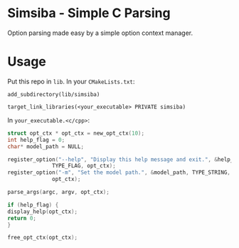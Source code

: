 # Simsiba - Simple C Parsing

Option parsing made easy by a simple option context manager.

# Usage

Put this repo in `lib`. In your `CMakeLists.txt`:

```
add_subdirectory(lib/simsiba)

target_link_libraries(<your_executable> PRIVATE simsiba)
```

In `your_executable.<c/cpp>`:

```c
struct opt_ctx * opt_ctx = new_opt_ctx(10);
int help_flag = 0;
char* model_path = NULL;

register_option("--help", "Display this help message and exit.", &help_flag,
              TYPE_FLAG, opt_ctx);
register_option("-m", "Set the model path.", &model_path, TYPE_STRING,
              opt_ctx);

parse_args(argc, argv, opt_ctx);

if (help_flag) {
display_help(opt_ctx);
return 0;
}

free_opt_ctx(opt_ctx);
```

